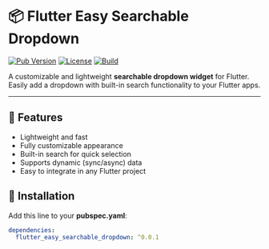 # 📦 Flutter Easy Searchable Dropdown

[![Pub Version](https://img.shields.io/pub/v/flutter_easy_searchable_dropdown.svg)](https://pub.dev/packages/flutter_easy_searchable_dropdown)
[![License](https://img.shields.io/github/license/yourusername/flutter_easy_searchable_dropdown)](https://github.com/yourusername/flutter_easy_searchable_dropdown/blob/main/LICENSE)
[![Build](https://img.shields.io/github/actions/workflow/status/yourusername/flutter_easy_searchable_dropdown/flutter.yml?branch=main)](https://github.com/yourusername/flutter_easy_searchable_dropdown)

A customizable and lightweight **searchable dropdown widget** for Flutter.  
Easily add a dropdown with built-in search functionality to your Flutter apps.

---
## 🎨 Features

- Lightweight and fast
- Fully customizable appearance
- Built-in search for quick selection
- Supports dynamic (sync/async) data
- Easy to integrate in any Flutter project

## 🚀 Installation

Add this line to your **pubspec.yaml**:

```yaml
dependencies:
  flutter_easy_searchable_dropdown: ^0.0.1
